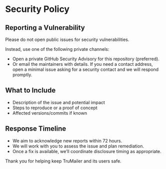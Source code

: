 Security Policy
===============

Reporting a Vulnerability
-------------------------

Please do not open public issues for security vulnerabilities.

Instead, use one of the following private channels:
- Open a private GitHub Security Advisory for this repository (preferred).
- Or email the maintainers with details. If you need a contact address, open a minimal issue asking for a security contact and we will respond promptly.

What to Include
---------------
- Description of the issue and potential impact
- Steps to reproduce or a proof of concept
- Affected versions/commits if known

Response Timeline
-----------------
- We aim to acknowledge new reports within 72 hours.
- We will work with you to assess the issue and plan remediation.
- Once a fix is available, we’ll coordinate disclosure timing as appropriate.

Thank you for helping keep TruMailer and its users safe.

